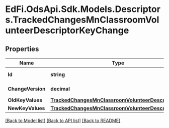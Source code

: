 # EdFi.OdsApi.Sdk.Models.Descriptors.TrackedChangesMnClassroomVolunteerDescriptorKeyChange

## Properties

Name | Type | Description | Notes
------------ | ------------- | ------------- | -------------
**Id** | **string** | Resource identifier | [optional] 
**ChangeVersion** | **decimal** | Change version | [optional] 
**OldKeyValues** | [**TrackedChangesMnClassroomVolunteerDescriptorKey**](TrackedChangesMnClassroomVolunteerDescriptorKey.md) |  | [optional] 
**NewKeyValues** | [**TrackedChangesMnClassroomVolunteerDescriptorKey**](TrackedChangesMnClassroomVolunteerDescriptorKey.md) |  | [optional] 

[[Back to Model list]](../README.md#documentation-for-models) [[Back to API list]](../README.md#documentation-for-api-endpoints) [[Back to README]](../README.md)

